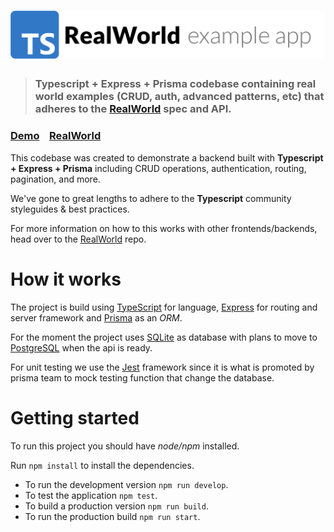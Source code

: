 # ![RealWorld Example App](logo.png)

> ### Typescript + Express + Prisma codebase containing real world examples (CRUD, auth, advanced patterns, etc) that adheres to the [RealWorld](https://github.com/gothinkster/realworld) spec and API.

### [Demo](https://TODO)&nbsp;&nbsp;&nbsp;&nbsp;[RealWorld](https://TODO)

This codebase was created to demonstrate a backend built with **Typescript + Express + Prisma** including CRUD operations, authentication, routing, pagination, and more.

We've gone to great lengths to adhere to the **Typescript** community styleguides & best practices.

For more information on how to this works with other frontends/backends, head over to the [RealWorld](https://github.com/gothinkster/realworld) repo.

# How it works

The project is build using [TypeScript](https://www.typescriptlang.org/) for language, [Express](https://expressjs.com/) for routing and server framework and [Prisma](https://www.prisma.io/) as an _ORM_.

For the moment the project uses [SQLite](https://www.sqlite.org/index.html) as database with plans to move to [PostgreSQL](https://www.postgresql.org/) when the api is ready.

For unit testing we use the [Jest](https://jestjs.io/) framework since it is what is promoted by prisma team to mock testing function that change the database.

# Getting started

To run this project you should have _node/npm_ installed.

Run `npm install` to install the dependencies.

- To run the development version `npm run develop`.
- To test the application `npm test`.
- To build a production version `npm run build`.
- To run the production build `npm run start`.
